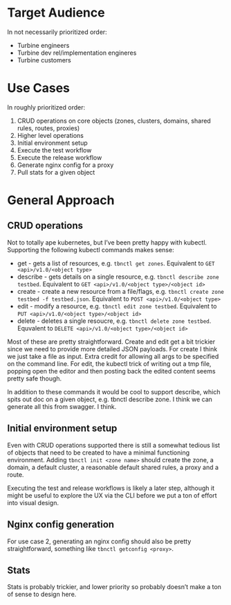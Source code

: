 # Target Audience

In not necessarily prioritized order:

* Turbine engineers
* Turbine dev rel/implementation engineres
* Turbine customers

# Use Cases

In roughly prioritized order:

1. CRUD operations on core objects (zones, clusters, domains, shared rules, routes, proxies)
2. Higher level operations
  1. Initial environment setup
  2. Execute the test workflow
  3. Execute the release workflow
3. Generate nginx config for a proxy
4. Pull stats for a given object

# General Approach

## CRUD operations

Not to totally ape kubernetes, but I’ve been pretty happy with kubectl. Supporting the following kubectl commands makes sense:

* get - gets a list of resources, e.g. `tbnctl get zones`. Equivalent to `GET <api>/v1.0/<object type>`
* describe - gets details on a single resource, e.g. `tbnctl describe zone testbed`. Equivalent to `GET <api>/v1.0/<object type>/<object id>`
* create - create a new resource from a file/flags, e.g. `tbnctl create zone testbed -f testbed.json`. Equivalent to `POST <api>/v1.0/<object type>`
* edit - modify a resource, e.g. `tbnctl edit zone testbed`. Equivalent to `PUT <api>/v1.0/<object type>/<object id>`
* delete - deletes a single resoucre, e.g. `tbnctl delete zone testbed`. Equvalent to `DELETE <api>/v1.0/<object type>/<object id>`

Most of these are pretty straightforward. Create and edit get a bit trickier since we need to provide more detailed JSON payloads. For create I think we just take a file as input. Extra credit for allowing all args to be specified on the command line. For edit, the kubectl trick of writing out a tmp file, popping open the editor and then posting back the edited content seems pretty safe though.

In addition to these commands it would be cool to support describe, which spits out doc on a given object, e.g. tbnctl describe zone. I think we can generate all this from swagger. I think.

## Initial environment setup

Even with CRUD operations supported there is still a somewhat tedious list of objects that need to be created to have a minimal functioning environment. Adding `tbnctl init <zone name>` should create the zone, a domain, a default cluster, a reasonable default shared rules, a proxy and a route.

Executing the test and release workflows is likely a later step, although it might be useful to explore the UX via the CLI before we put a ton of effort into visual design.

## Nginx config generation

For use case 2, generating an nginx config should also be pretty straightforward, something like `tbnctl getconfig <proxy>`.

## Stats

Stats is probably trickier, and lower priority so probably doesn’t make a ton of sense to design here.

